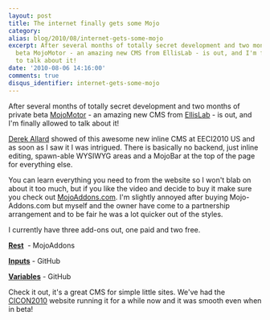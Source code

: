 ```yaml
---
layout: post
title: The internet finally gets some Mojo
category: 
alias: blog/2010/08/internet-gets-some-mojo
excerpt: After several months of totally secret development and two months of private
  beta MojoMotor - an amazing new CMS from EllisLab - is out, and I'm finally allowed
  to talk about it!
date: '2010-08-06 14:16:00'
comments: true
disqus_identifier: internet-gets-some-mojo
---
```


After several months of totally secret development and two months of private beta [MojoMotor](http://mojomotor.com/) - an amazing new CMS from [EllisLab](http://ellislab.com/) - is out, and I'm finally allowed to talk about it!

[Derek Allard](http://derekallard.com/) showed of this awesome new inline CMS at EECI2010 US and as soon as I saw it I was intrigued. There is basically no backend, just inline editing, spawn-able WYSIWYG areas and a MojoBar at the top of the page for everything else.

You can learn everything you need to from the website so I won't blab on about it too much, but if you like the video and decide to buy it make sure you check out [MojoAddons.com](http://mojoaddons.com/). I'm slightly annoyed after buying Mojo-Addons.com but myself and the owner have come to a partnership arrangement and to be fair he was a lot quicker out of the styles.

I currently have three add-ons out, one paid and two free.

**[Rest](http://mojoaddons.com/index.php/page/rest)**  - MojoAddons

**[Inputs](http://github.com/philsturgeon/mojo-inputs)** - GitHub

**[Variables](http://github.com/philsturgeon/mojo-variables)** - GitHub

Check it out, it's a great CMS for simple little sites. We've had the [CICON2010](http://cicon2010.com/) website running it for a while now and it was smooth even when in beta!

